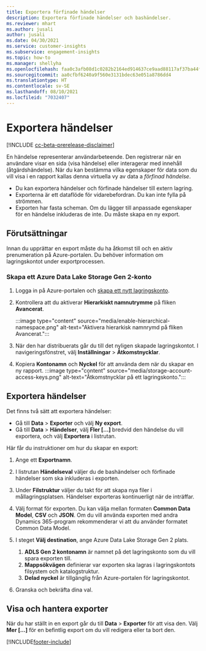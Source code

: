 ```yaml
---
title: Exportera förfinade händelser
description: Exportera förfinade händelser och bashändelser.
ms.reviewer: mhart
ms.author: jusali
author: jusali
ms.date: 04/30/2021
ms.service: customer-insights
ms.subservice: engagement-insights
ms.topic: how-to
ms.manager: shellyha
ms.openlocfilehash: faa0c3afb08d1c0282b2164ed914637ce9aad88117af37ba44fdb81e7610e574
ms.sourcegitcommit: aa0cfbf6240a9f560e3131bdec63e051a8786dd4
ms.translationtype: HT
ms.contentlocale: sv-SE
ms.lasthandoff: 08/10/2021
ms.locfileid: "7032407"
---
```

# <a name="export-events"></a>Exportera händelser

[!INCLUDE [cc-beta-prerelease-disclaimer](includes/cc-beta-prerelease-disclaimer.md)]

En händelse representerar användarbeteende. Den registrerar när en användare visar en sida (visa händelse) eller interagerar med innehåll (åtgärdshändelse). När du kan bestämma vilka egenskaper för data som du vill visa i en rapport kallas denna virtuella vy av data a *förfinad händelse*. 

- Du kan exportera händelser och förfinade händelser till extern lagring. 
- Exporterna är ett dataflöde för vidarebefordran. Du kan inte fylla på strömmen. 
- Exporten har fasta scheman. Om du lägger till anpassade egenskaper för en händelse inkluderas de inte. Du måste skapa en ny export.

## <a name="prerequisites"></a>Förutsättningar

Innan du upprättar en export måste du ha åtkomst till och en aktiv prenumeration på Azure-portalen. Du behöver information om lagringskontot under exportprocessen. 

### <a name="create-an-azure-data-lake-storage-gen-2-accounts"></a>Skapa ett Azure Data Lake Storage Gen 2-konto

1. Logga in på Azure-portalen och [skapa ett nytt lagringskonto](/azure/storage/common/storage-account-create). 

1. Kontrollera att du aktiverar **Hierarkiskt namnutrymme** på fliken **Avancerat**. 

   :::image type="content" source="media/enable-hierarchical-namespace.png" alt-text="Aktivera hierarkisk namnrymd på fliken Avancerat.":::

1. När den har distribuerats går du till det nyligen skapade lagringskontot. I navigeringsfönstret, välj **Inställningar** > **Åtkomstnycklar**. 

1. Kopiera **Kontonamn** och **Nyckel** för att använda dem när du skapar en ny rapport.
   :::image type="content" source="media/storage-account-access-keys.png" alt-text="Åtkomstnycklar på ett lagringskonto.":::

## <a name="export-events"></a>Exportera händelser

Det finns två sätt att exportera händelser: 
- Gå till **Data** > **Exporter** och välj **Ny export**.
- Gå till **Data** > **Händelser**, välj **Fler [...]** bredvid den händelse du vill exportera, och välj **Exportera** i listrutan. 

Här får du instruktioner om hur du skapar en export:

1. Ange ett **Exportnamn**.

1. I listrutan **Händelseval** väljer du de bashändelser och förfinade händelser som ska inkluderas i exporten. 

1. Under **Filstruktur** väljer du takt för att skapa nya filer i mållagringsplatsen. Händelser exporteras kontinuerligt när de inträffar.

1. Välj format för exporten. Du kan välja mellan formaten **Common Data Model**, **CSV** och **JSON**. Om du vill använda exporten med andra Dynamics 365-program rekommenderar vi att du använder formatet Common Data Model.

1. I steget **Välj destination**, ange Azure Data Lake Storage Gen 2 plats.
    1. **ADLS Gen 2 kontonamn** är namnet på det lagringskonto som du vill spara exporten till. 
    1. **Mappsökvägen** definierar var exporten ska lagras i lagringskontots filsystem och katalogstruktur.
    1. **Delad nyckel** är tillgänglig från Azure-portalen för lagringskontot.

1. Granska och bekräfta dina val.

## <a name="view-and-manage-exports"></a>Visa och hantera exporter

När du har ställt in en export går du till **Data** > **Exporter** för att visa den. Välj **Mer [...]** för en befintlig export om du vill redigera eller ta bort den.


[!INCLUDE[footer-include](../includes/footer-banner.md)]